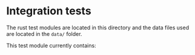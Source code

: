 # Integration tests

The rust test modules are located in this directory and the data files used are
located in the `data/` folder.

This test module currently contains:

